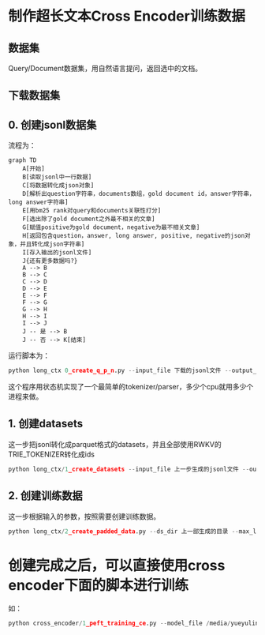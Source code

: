 # 制作超长文本Cross Encoder训练数据

## 数据集

Query/Document数据集，用自然语言提问，返回选中的文档。

## 下载数据集


## 0. 创建jsonl数据集
流程为：

```mermaid
graph TD
    A[开始]
    B[读取jsonl中一行数据]
    C[将数据转化成json对象]
    D[解析出question字符串，documents数组，gold document id，answer字符串，long answer字符串]
    E[用bm25 rank对query和documents关联性打分]
    F[选出除了gold document之外最不相关的文章]
    G[赋值positive为gold document，negative为最不相关文章]
    H[返回包含question，answer, long answer, positive, negative的json对象，并且转化成json字符串]
    I[存入输出的jsonl文件]
    J{还有更多数据吗?}
    A --> B
    B --> C
    C --> D
    D --> E
    E --> F
    F --> G
    G --> H
    H --> I
    I --> J
    J -- 是 --> B
    J -- 否 --> K[结束]

```

运行脚本为：
```python
python long_ctx 0_create_q_p_n.py --input_file 下载的jsonl文件 --output_file 输出的包含query/positive/negative的jsonl --num_splits 多少个进程
```

这个程序用状态机实现了一个最简单的tokenizer/parser，多少个cpu就用多少个进程来做。

## 1. 创建datasets

这一步把jsonl转化成parquet格式的datasets，并且全部使用RWKV的TRIE_TOKENIZER转化成ids

```python
python long_ctx/1_create_datasets --input_file 上一步生成的jsonl文件 --output_dir 保存datsets的目录
```

## 2. 创建训练数据

这一步根据输入的参数，按照需要创建训练数据。

```python
python long_ctx/2_create_padded_data.py --ds_dir 上一部生成的目录 --max_length 最大长度 --sep_token_id 分离query和document的字符 --cls_token_id 总结字符 --is_truncate 是否对超过max-length的文章截断 --pad_token_id padding字符
```

# 创建完成之后，可以直接使用cross encoder下面的脚本进行训练

如：

```python
python cross_encoder/1_peft_training_ce.py --model_file /media/yueyulin/bigdata/models/rwkv5/RWKV-5-World-0.4B-v2-20231113-ctx4096.pth --ctx_len 8192 --bs 2 --ds_dir /media/yueyulin/KINGSTON/data/natural_questions_10_200_docs_q_p_n_tokenized_ds_padded_8192_cls_1_sep_2_truncate_False_pad_0/ --output_dir /media/yueyulin/bigdata/models/lora/rwkv04b/ce_att_ffn_8k --lora_ckpt /media/yueyulin/bigdata/models/lora/rwkv04b/ce_att_ffn_8k

```